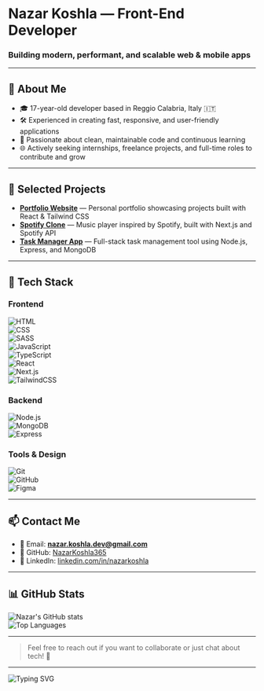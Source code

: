 # Nazar Koshla — Front-End Developer

### Building modern, performant, and scalable web & mobile apps 

---

## 💼 About Me

- 🎓 17-year-old developer based in Reggio Calabria, Italy 🇮🇹  
- 🛠️ Experienced in creating fast, responsive, and user-friendly applications  
- 🎯 Passionate about clean, maintainable code and continuous learning  
- 🌐 Actively seeking internships, freelance projects, and full-time roles to contribute and grow  

---

## 🚀 Selected Projects

- [**Portfolio Website**](https://github.com/NazarKoshla365/portfolio) — Personal portfolio showcasing projects built with React & Tailwind CSS  
- [**Spotify Clone**](https://github.com/NazarKoshla365/spotify-clone) — Music player inspired by Spotify, built with Next.js and Spotify API  
- [**Task Manager App**](https://github.com/NazarKoshla365/task-manager) — Full-stack task management tool using Node.js, Express, and MongoDB  

---

## 🧰 Tech Stack

### Frontend  
![HTML](https://img.shields.io/badge/HTML5-E34F26?logo=html5&logoColor=white)  
![CSS](https://img.shields.io/badge/CSS3-1572B6?logo=css3&logoColor=white)  
![SASS](https://img.shields.io/badge/SASS-CC6699?logo=sass&logoColor=white)  
![JavaScript](https://img.shields.io/badge/JavaScript-F7DF1E?logo=javascript&logoColor=black)  
![TypeScript](https://img.shields.io/badge/TypeScript-3178C6?logo=typescript&logoColor=white)  
![React](https://img.shields.io/badge/React-20232a?logo=react&logoColor=61DAFB)  
![Next.js](https://img.shields.io/badge/Next.js-000?logo=next.js&logoColor=white)  
![TailwindCSS](https://img.shields.io/badge/Tailwind-06B6D4?logo=tailwindcss&logoColor=white)  

### Backend  
![Node.js](https://img.shields.io/badge/Node.js-339933?logo=node.js&logoColor=white)  
![MongoDB](https://img.shields.io/badge/MongoDB-4EA94B?logo=mongodb&logoColor=white)  
![Express](https://img.shields.io/badge/Express.js-000000?logo=express&logoColor=white)  

### Tools & Design  
![Git](https://img.shields.io/badge/Git-F05032?logo=git&logoColor=white)  
![GitHub](https://img.shields.io/badge/GitHub-181717?logo=github&logoColor=white)  
![Figma](https://img.shields.io/badge/Figma-F24E1E?logo=figma&logoColor=white)  

---

## 📫 Contact Me

- 📧 Email: **nazar.koshla.dev@gmail.com**  
- 🐙 GitHub: [NazarKoshla365](https://github.com/NazarKoshla365)  
- 🔗 LinkedIn: [linkedin.com/in/nazarkoshla](https://linkedin.com/in/nazarkoshla)  

---

## 📊 GitHub Stats

![Nazar's GitHub stats](https://github-readme-stats.vercel.app/api?username=NazarKoshla365&show_icons=true&theme=radical)  
![Top Languages](https://github-readme-stats.vercel.app/api/top-langs/?username=NazarKoshla365&layout=compact&theme=radical)

---

> Feel free to reach out if you want to collaborate or just chat about tech! 🚀

---

<p align="left">
  <img src="https://readme-typing-svg.herokuapp.com?font=Fira+Code&pause=1000&color=36BCF7&vCenter=true&multiline=true&width=500&lines=Front-end+Developer;React+%2F+Next.js+Specialist;Building+Modern+Web+%26+Mobile+Apps" alt="Typing SVG" />
</p>
